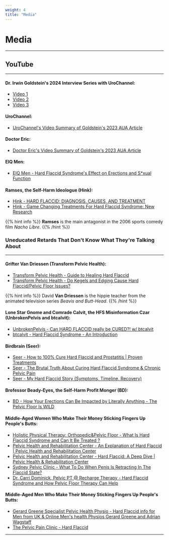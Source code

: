 ```yaml
---
weight: 4
title: "Media"
---
```


# Media

---

## YouTube

---

#### Dr. Irwin Goldstein's 2024 Interview Series with UroChannel:
- [Video 1](https://www.youtube.com/watch?v=a2xcIdoRllo)
- [Video 2](https://www.youtube.com/watch?v=psBFjYBKxCk)
- [Video 3](https://www.youtube.com/watch?v=GK2IX1kzV3A)

#### UroChannel:
- [ UroChannel's Video Summary of Goldstein's 2023 AUA Article](https://www.youtube.com/watch?v=PA4FvmK5M2s)

#### Doctor Eric:
- [Doctor Eric's Video Summary of Goldstein's 2023 AUA Article](https://www.youtube.com/watch?v=IYX1oQ836ac)

#### EIQ Men:
- [EIQ Men -  Hard Flaccid Syndrome's Effect on Erections and S*xual Function ](https://www.youtube.com/watch?v=qxv-4YW2o2Q)

#### Ramses, the Self-Harm Ideologue (Hink):
- [Hink - HARD FLACCID: DIAGNOSIS, CAUSES, AND TREATMENT ](https://www.youtube.com/watch?v=CBWlrpLhTEo)
- [Hink -  Game Changing Treatments For Hard Flaccid Syndrome: New Research](https://www.youtube.com/watch?v=q45NOhq4n98)

{{% hint info %}}
**Ramses** is the main antagonist in the 2006 sports comedy film *Nacho Libre*.
{{% /hint %}}

### Uneducated Retards That Don't Know What They're Talking About

---

#### Grifter Van Driessen (Transform Pelvic Health):
- [Transform Pelvic Health - Guide to Healing Hard Flaccid](https://www.youtube.com/watch?v=ooEMjyqxqw4)
- [Transform Pelvic Health - Do Kegels and Edging Cause Hard Flaccid/Pelvic Floor Issues?](https://www.youtube.com/watch?v=SiRYUeW_Lfo)

{{% hint info %}}
David **Van Driessen** is the hippie teacher from the animated television series *Beavis and Butt-Head*.
{{% /hint %}}

#### Lone Star Gnome and Comrade Calvit, the HFS Misinformation Czar (UnbrokenPelvis and btcalvit):
- [UnbrokenPelvis -  Can HARD FLACCID really be CURED?! w/ btcalvit](https://www.youtube.com/watch?v=GJAEe-m2IuA)
- [btcalvit -  Hard Flaccid Syndrome - An Introduction](https://www.youtube.com/watch?v=U4dG4oBwd9U)

#### Birdbrain (Seer):
- [Seer - How to 100% Cure Hard Flaccid and Prostatitis | Proven Treatments](https://www.youtube.com/watch?v=zBX7z4ikixU)
- [Seer - The Brutal Truth About Curing Hard Flaccid Syndrome & Chronic Pelvic Pain](https://www.youtube.com/watch?v=sK-riArzavY)
- [Seer - My Hard Flaccid Story (Symptoms, Timeline, Recovery)](https://www.youtube.com/watch?v=o_JpVT7-6NI)

#### Brofessor Beady-Eyes, the Self-Harm Profit Monger (BD):
- [BD - How Your Erections Can Be Impacted by Literally Anything - The Pelvic Floor Is WILD](https://www.youtube.com/watch?v=bq3BbVMSMig)

#### Middle-Aged Women Who Make Their Money Sticking Fingers Up People's Butts:
- [Holistic Physical Therapy: Orthopedic&Pelvic Floor -  What Is Hard Flaccid Syndrome and Can It Be Treated ?](https://www.youtube.com/watch?v=19beujdXrC4)
- [Pelvic Health and Rehabilitation Center - An Explanation of Hard Flaccid | Pelvic Health and Rehabilitation Center](https://www.youtube.com/watch?v=aP-eoBj4WdM)
- [Pelvic Health and Rehabilitation Center - Hard Flaccid: A Deep Dive | Pelvic Health & Rehabilitation Center](https://www.youtube.com/watch?v=t4_XlF328m8)
- [Sydney Pelvic Clinic - What To Do When Penis Is Retracting In The Flaccid State?](https://www.youtube.com/watch?v=te_JvLKXUKI)
- [Dr. Carri Dominick, Pelvic PT @ Recharge Therapy - Hard Flaccid Syndrome and How Pelvic Floor Therapy Can Help](https://www.youtube.com/watch?v=9Dx7fZTzlrY)

#### Middle-Aged Men Who Make Their Money Sticking Fingers Up People's Butts:
- [Gerard Greene Specialist Pelvic Health Physio - Hard Flaccid info for Men from UK & Online Men's health Physios Gerard Greene and Adrian Wagstaff](https://www.youtube.com/watch?v=tmOJk3cmQr8)
- [The Pelvic Pain Clinic - Hard Flaccid](https://www.youtube.com/watch?v=QNJ_4vVPgpc&t=192s)

---